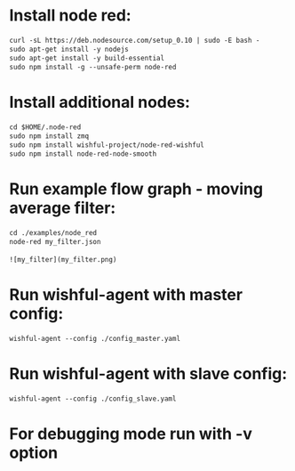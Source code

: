 # Install node red:

    curl -sL https://deb.nodesource.com/setup_0.10 | sudo -E bash -
    sudo apt-get install -y nodejs
    sudo apt-get install -y build-essential
    sudo npm install -g --unsafe-perm node-red

# Install additional nodes:

    cd $HOME/.node-red
    sudo npm install zmq
    sudo npm install wishful-project/node-red-wishful
    sudo npm install node-red-node-smooth

# Run example flow graph - moving average filter:

    cd ./examples/node_red
    node-red my_filter.json

    ![my_filter](my_filter.png)

# Run wishful-agent with master config:

    wishful-agent --config ./config_master.yaml

# Run wishful-agent with slave config:

    wishful-agent --config ./config_slave.yaml

# For debugging mode run with -v option


